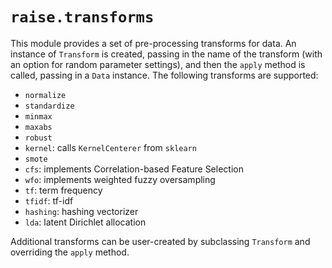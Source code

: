 # `raise.transforms`

This module provides a set of pre-processing transforms for data. An instance of `Transform` is created, passing in the name of the transform (with an option for random parameter settings), and then the `apply` method is called, passing in a `Data` instance. The following transforms are supported:

* `normalize`
* `standardize`
* `minmax`
* `maxabs`
* `robust`
* `kernel`: calls `KernelCenterer` from `sklearn`
* `smote`
* `cfs`: implements Correlation-based Feature Selection
* `wfo`: implements weighted fuzzy oversampling
* `tf`: term frequency
* `tfidf`: tf-idf
* `hashing`: hashing vectorizer
* `lda`: latent Dirichlet allocation

Additional transforms can be user-created by subclassing `Transform` and overriding the `apply` method.